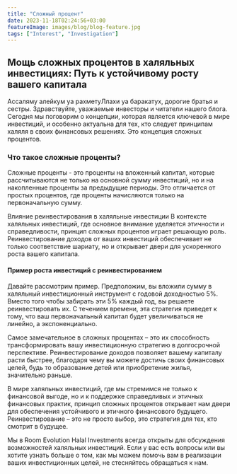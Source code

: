 ```yaml
---
title: "Сложный процент"
date: 2023-11-18T02:24:56+03:00
featureImage: images/blog/blog-feature.jpg
tags: ["Interest", "Investigation"]
---
```


## Мощь сложных процентов в халяльных инвестициях: Путь к устойчивому росту вашего капитала


Ассаляму алейкум уа рахметуЛлахи уа баракатух, дорогие братья и сестры. 
Здравствуйте, уважаемые инвесторы и читатели нашего блога. Сегодня мы поговорим о концепции, которая является ключевой в мире инвестиций, и особенно актуальна для тех, кто следует принципам халяля в своих финансовых решениях. Это концепция сложных процентов.

### Что такое сложные проценты?
Сложные проценты - это проценты на вложенный капитал, которые рассчитываются не только на основной сумму инвестиций, но и на накопленные проценты за предыдущие периоды. Это отличается от простых процентов, где проценты начисляются только на первоначальную сумму.

Влияние реинвестирования в халяльные инвестиции
В контексте халяльных инвестиций, где основное внимание уделяется этичности и справедливости, принцип сложных процентов играет решающую роль. Реинвестирование доходов от ваших инвестиций обеспечивает не только соответствие шариату, но и открывает двери для ускоренного роста вашего капитала.

#### Пример роста инвестиций с реинвестированием
Давайте рассмотрим пример. Предположим, вы вложили сумму в халяльный инвестиционный инструмент с годовой доходностью 5%. Вместо того чтобы забирать эти 5% каждый год, вы решаете реинвестировать их. С течением времени, эта стратегия приведет к тому, что ваш первоначальный капитал будет увеличиваться не линейно, а экспоненциально.

Самое замечательное в сложных процентах – это их способность трансформировать вашу инвестиционную стратегию в долгосрочной перспективе. Реинвестирование доходов позволяет вашему капиталу расти быстрее, благодаря чему вы можете достичь своих финансовых целей, будь то образование детей или приобретение жилья, значительно раньше.

В мире халяльных инвестиций, где мы стремимся не только к финансовой выгоде, но и к поддержке справедливых и этичных финансовых практик, принцип сложных процентов открывает нам двери для обеспечения устойчивого и этичного финансового будущего. Реинвестирование – это не просто выбор, это стратегия для тех, кто смотрит в будущее.

Мы в Room Evolution Halal Investments всегда открыты для обсуждения возможностей халяльных инвестиций. Если у вас есть вопросы или вы хотите узнать больше о том, как мы можем помочь вам в реализации ваших инвестиционных целей, не стесняйтесь обращаться к нам.